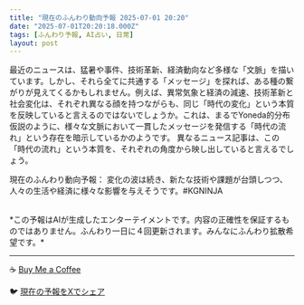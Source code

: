 ```yaml
---
title: "現在のふんわり動向予報 2025-07-01 20:20"
date: "2025-07-01T20:20:18.000Z"
tags: [ふんわり予報, AI占い, 日常]
layout: post
---
```


最近のニュースは、猛暑や事件、技術革新、経済動向など多様な「文脈」を描いています。しかし、それら全てに共通する「メッセージ」を探れば、ある種の繋がりが見えてくるかもしれません。例えば、異常気象と経済の減速、技術革新と社会変化は、それぞれ異なる顔を持つながらも、同じ「時代の変化」という本質を反映していると言えるのではないでしょうか。これは、まるでYoneda的分布仮説のように、様々な文脈において一貫したメッセージを発信する「時代の流れ」という存在を暗示しているかのようです。  異なるニュース記事は、この「時代の流れ」という本質を、それぞれの角度から映し出していると言えるでしょう。


現在のふんわり動向予報：
変化の波は続き、新たな技術や課題が台頭しつつ、人々の生活や経済に様々な影響を与えそうです。#KGNINJA

<br>
*この予報はAIが生成したエンターテイメントです。内容の正確性を保証するものではありません。ふんわり一日に４回更新されます。みんなにふんわり拡散希望です。*

---
☕️ [Buy Me a Coffee](https://www.buymeacoffee.com/kgninja)

🐦 [現在の予報をXでシェア](https://twitter.com/intent/tweet?text=%E7%8F%BE%E5%9C%A8%E3%81%AE%E3%81%B5%E3%82%93%E3%82%8F%E3%82%8A%E4%BA%88%E5%A0%B1%3A%20%E3%80%8C%E6%9C%80%E8%BF%91%E3%81%AE%E3%83%8B%E3%83%A5%E3%83%BC%E3%82%B9%E3%81%AF%E3%80%81%E7%8C%9B%E6%9A%91%E3%82%84%E4%BA%8B%E4%BB%B6%E3%80%81%E6%8A%80%E8%A1%93%E9%9D%A9%E6%96%B0%E3%80%81%E7%B5%8C%E6%B8%88%E5%8B%95%E5%90%91%E3%81%AA%E3%81%A9%E5%A4%9A%E6%A7%98%E3%81%AA%E3%80%8C%E6%96%87%E8%84%88%E3%80%8D%E3%82%92%E6%8F%8F%E3%81%84%E3%81%A6%E3%81%84%E3%81%BE%E3%81%99%E3%80%82%E3%80%8D%23KGNINJA%20%E7%B6%9A%E3%81%8D%E3%81%AF%E3%83%96%E3%83%AD%E3%82%B0%E3%81%A7%EF%BC%81%F0%9F%91%87&url=https%3A%2F%2Fkg-ninja.github.io%2FFunwariyoso%2F)

